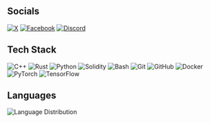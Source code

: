 ## Socials

[![X](https://img.shields.io/badge/X-000000?style=flat&logo=x&logoColor=white&labelColor=111111)](https://x.com/kaustab_k)
[![Facebook](https://img.shields.io/badge/Facebook-1877F2?style=flat&logo=facebook&logoColor=white&labelColor=0D47A1)](https://facebook.com/xeodus)
[![Discord](https://img.shields.io/badge/Discord-5865F2?style=flat&logo=discord&logoColor=white&labelColor=404EED)](https://discord.com/users/fuzzy_blade)


## Tech Stack
![C++](https://img.shields.io/badge/C%2B%2B-0D47A1?style=flat&logo=c%2B%2B&logoColor=white&labelColor=FF272A)
![Rust](https://img.shields.io/badge/Rust-006845?style=flat&logo=rust&logoColor=white&labelColor=333333)
![Python](https://img.shields.io/badge/Python-3776AB?style=flat&logo=python&logoColor=white&labelColor=FFD43B)
![Solidity](https://img.shields.io/badge/Solidity-363636?style=flat&logo=solidity&logoColor=white&labelColor=6C6C6C)
![Bash](https://img.shields.io/badge/Bash-4EAA25?style=flat&logo=gnubash&logoColor=white&labelColor=2C6E24)
![Git](https://img.shields.io/badge/Git-F05032?style=flat&logo=git&logoColor=white&labelColor=C41C00)
![GitHub](https://img.shields.io/badge/GitHub-181717?style=flat&logo=github&logoColor=white&labelColor=333333)
![Docker](https://img.shields.io/badge/Docker-2496ED?style=flat&logo=docker&logoColor=white&labelColor=00599C)
![PyTorch](https://img.shields.io/badge/PyTorch-EE4C2C?style=flat&logo=pytorch&logoColor=white&labelColor=7A1B0C)
![TensorFlow](https://img.shields.io/badge/TensorFlow-FF6F00?style=flat&logo=tensorflow&logoColor=white&labelColor=E65100)

## Languages
![Language Distribution](./path/to/modern-language-bar.svg)
